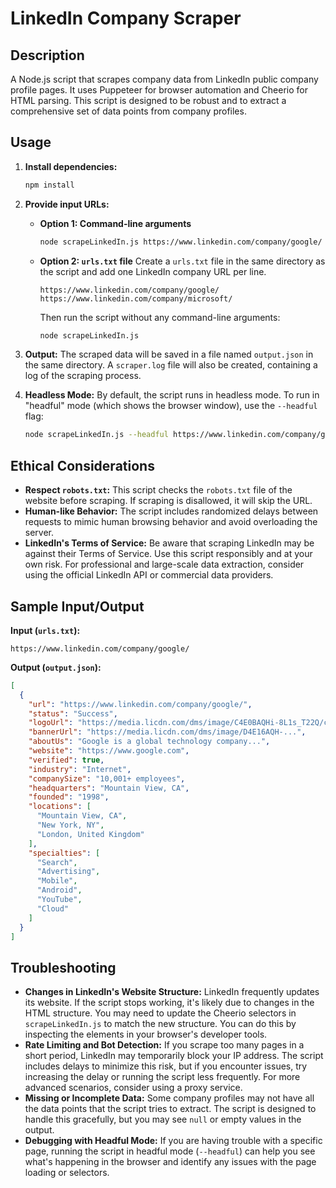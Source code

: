 # LinkedIn Company Scraper

## Description

A Node.js script that scrapes company data from LinkedIn public company profile pages. It uses Puppeteer for browser automation and Cheerio for HTML parsing. This script is designed to be robust and to extract a comprehensive set of data points from company profiles.

## Usage

1.  **Install dependencies:**
    ```bash
    npm install
    ```

2.  **Provide input URLs:**

    *   **Option 1: Command-line arguments**
        ```bash
        node scrapeLinkedIn.js https://www.linkedin.com/company/google/ https://www.linkedin.com/company/microsoft/
        ```

    *   **Option 2: `urls.txt` file**
        Create a `urls.txt` file in the same directory as the script and add one LinkedIn company URL per line.
        ```
        https://www.linkedin.com/company/google/
        https://www.linkedin.com/company/microsoft/
        ```
        Then run the script without any command-line arguments:
        ```bash
        node scrapeLinkedIn.js
        ```

3.  **Output:**
    The scraped data will be saved in a file named `output.json` in the same directory. A `scraper.log` file will also be created, containing a log of the scraping process.

4.  **Headless Mode:**
    By default, the script runs in headless mode. To run in "headful" mode (which shows the browser window), use the `--headful` flag:
    ```bash
    node scrapeLinkedIn.js --headful https://www.linkedin.com/company/google/
    ```

## Ethical Considerations

*   **Respect `robots.txt`:** This script checks the `robots.txt` file of the website before scraping. If scraping is disallowed, it will skip the URL.
*   **Human-like Behavior:** The script includes randomized delays between requests to mimic human browsing behavior and avoid overloading the server.
*   **LinkedIn's Terms of Service:** Be aware that scraping LinkedIn may be against their Terms of Service. Use this script responsibly and at your own risk. For professional and large-scale data extraction, consider using the official LinkedIn API or commercial data providers.

## Sample Input/Output

**Input (`urls.txt`):**
```
https://www.linkedin.com/company/google/
```

**Output (`output.json`):**
```json
[
  {
    "url": "https://www.linkedin.com/company/google/",
    "status": "Success",
    "logoUrl": "https://media.licdn.com/dms/image/C4E0BAQHi-8L1s_T22Q/company-logo_200_200/0/1615920999055?e=1729123200&v=beta&t=...",
    "bannerUrl": "https://media.licdn.com/dms/image/D4E16AQH-...",
    "aboutUs": "Google is a global technology company...",
    "website": "https://www.google.com",
    "verified": true,
    "industry": "Internet",
    "companySize": "10,001+ employees",
    "headquarters": "Mountain View, CA",
    "founded": "1998",
    "locations": [
      "Mountain View, CA",
      "New York, NY",
      "London, United Kingdom"
    ],
    "specialties": [
      "Search",
      "Advertising",
      "Mobile",
      "Android",
      "YouTube",
      "Cloud"
    ]
  }
]
```

## Troubleshooting

*   **Changes in LinkedIn's Website Structure:** LinkedIn frequently updates its website. If the script stops working, it's likely due to changes in the HTML structure. You may need to update the Cheerio selectors in `scrapeLinkedIn.js` to match the new structure. You can do this by inspecting the elements in your browser's developer tools.
*   **Rate Limiting and Bot Detection:** If you scrape too many pages in a short period, LinkedIn may temporarily block your IP address. The script includes delays to minimize this risk, but if you encounter issues, try increasing the delay or running the script less frequently. For more advanced scenarios, consider using a proxy service.
*   **Missing or Incomplete Data:** Some company profiles may not have all the data points that the script tries to extract. The script is designed to handle this gracefully, but you may see `null` or empty values in the output.
*   **Debugging with Headful Mode:** If you are having trouble with a specific page, running the script in headful mode (`--headful`) can help you see what's happening in the browser and identify any issues with the page loading or selectors.